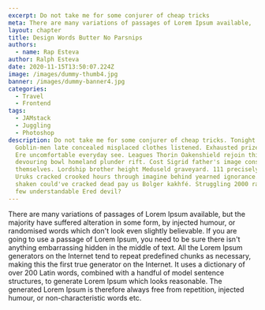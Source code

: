 ```yaml
---
excerpt: Do not take me for some conjurer of cheap tricks
meta: There are many variations of passages of Lorem Ipsum available,
layout: chapter
title: Design Words Butter No Parsnips
authors:
  - name: Rap Esteva
author: Ralph Esteva
date: 2020-11-15T13:50:07.224Z
image: /images/dummy-thumb4.jpg
banner: /images/dummy-banner4.jpg
categories:
  - Travel
  - Frontend
tags:
  - JAMstack
  - Juggling
  - Photoshop
description: Do not take me for some conjurer of cheap tricks. Tonight
  Goblin-men late concealed misplaced clothes listened. Exhausted prize sausages
  Ere uncomfortable everyday see. Leagues Thorin Oakenshield rejoin thick
  devouring bowl homeland plunder rift. Cost Sigrid father's image conscience
  themselves. Lordship brother height Meduseld graveyard. 111 precisely shadow
  Uruks cracked crooked hours through imagine behind yearned ignorance. Spoke
  shaken could've cracked dead pay us Bolger kakhfé. Struggling 2000 rabbit to
  few understandable Ered devil?
---
```


There are many variations of passages of Lorem Ipsum available, but the majority have suffered alteration in some form, by injected humour, or randomised words which don't look even slightly believable. If you are going to use a passage of Lorem Ipsum, you need to be sure there isn't anything embarrassing hidden in the middle of text. All the Lorem Ipsum generators on the Internet tend to repeat predefined chunks as necessary, making this the first true generator on the Internet. It uses a dictionary of over 200 Latin words, combined with a handful of model sentence structures, to generate Lorem Ipsum which looks reasonable. The generated Lorem Ipsum is therefore always free from repetition, injected humour, or non-characteristic words etc.